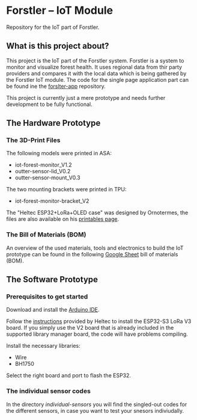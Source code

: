 # Forstler – IoT Module

Repository for the IoT part of Forstler.

## What is this project about?

This project is the IoT part of the Forstler system. Forstler is a system to monitor and visualize forest health. It uses regional data from thir party providers and compares it with the local data which is being gathered by the Forstler IoT module. The code for the single page application part can be found ine the [forslter-app](https://github.com/n3ur0mancer/forstler-app) repository.

This project is currently just a mere prototype and needs further development to be fully functional.

## The Hardware Prototype

### The 3D-Print Files

The following models were printed in ASA:

- iot-forest-monitor_V1.2
- outter-sensor-lid_V0.2
- outter-sensor-mount_V0.3

The two mounting brackets were printed in TPU:

- iot-forest-monitor-bracket_V2

The "Heltec ESP32+LoRa+OLED case" was designed by Ornotermes, the files are also available on his [printables page](https://www.printables.com/model/78782-heltec-esp32loraoled-case).

### The Bill of Materials (BOM)

An overview of the used materials, tools and electronics to build the IoT prototype can be found in the following [Google Sheet](https://docs.google.com/spreadsheets/d/1dz7JD1OWfYzz5f2v8qW8TEdJs5A8Jh1jVMu9EAY6Yb4/edit?usp=sharing) bill of materials (BOM).

## The Software Prototype

### Prerequisites to get started

Download and install the [Arduino IDE](https://www.arduino.cc/en/software/).

Follow the [instructions](https://docs.heltec.org/en/node/esp32/quick_start.html#via-arduino-board-manager) provided by Heltec to install the ESP32-S3 LoRa V3 board. If you simply use the V2 board that is already included in the supported library manager board, the code will have problems compiling.

Install the necessary libraries:

- Wire
- BH1750

Select the right board and port to flash the ESP32.

### The individual sensor codes

In the directory _individual-sensors_ you will find the singled-out codes for the different sensors, in case you want to test your snesors indiviudally.
